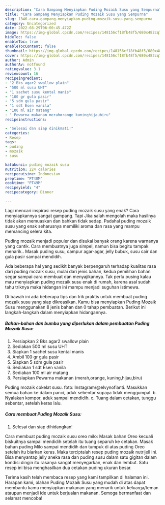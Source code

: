 ```yaml
---
description: "Cara Gampang Menyiapkan Puding Mozaik Susu yang Sempurna"
title: "Cara Gampang Menyiapkan Puding Mozaik Susu yang Sempurna"
slug: 1346-cara-gampang-menyiapkan-puding-mozaik-susu-yang-sempurna
category: Uncategorized
date: 2022-08-29T06:00:45.472Z
image: https://img-global.cpcdn.com/recipes/148156cf18fb48f5/680x482cq70/puding-mozaik-susu-foto-resep-utama.jpg
hideToc: false
enableToc: true
enableTocContent: false
thumbnail: https://img-global.cpcdn.com/recipes/148156cf18fb48f5/680x482cq70/puding-mozaik-susu-foto-resep-utama.jpg
cover: https://img-global.cpcdn.com/recipes/148156cf18fb48f5/680x482cq70/puding-mozaik-susu-foto-resep-utama.jpg
author: Admin
authorAv: notfound
ratingvalue: 3.1
reviewcount: 16
recipeingredient:
- "2 Bks agar2 swallow plain"
- "500 ml susu UHT"
- "1 sachet susu kental manis"
- "100 gr gula pasir"
- "5 sdm gula pasir"
- "1 sdt Esen vanila"
- "100 ml air matang"
- " Pewarna makanan merahorange kuninghijaubiru"
recipeinstructions:

- "Selesai dan siap dinikmati!"
categories:
- Resep
tags:
- puding
- mozaik
- susu

katakunci: puding mozaik susu 
nutrition: 224 calories
recipecuisine: Indonesian
preptime: "PT40M"
cooktime: "PT49M"
recipeyield: "4"
recipecategory: Dinner

---
```



Lagi mencari inspirasi resep puding mozaik susu yang enak? Cara menyiapkannya sangat gampang. Tapi Jika salah mengolah maka hasilnya tidak akan memuaskan dan bahkan tidak sedap. Padahal puding mozaik susu yang enak seharusnya memiliki aroma dan rasa yang mampu memancing selera kita.


Puding mozaik menjadi populer dan disukai banyak orang karena warnanya yang cantik. Cara membuatnya juga simpel, namun bisa begitu tampak menarik.. Masak puding susu, campur agar-agar, jelly bubuk, susu cair dan gula pasir sampai mendidih.

Ada beberapa hal yang sedikit banyak berpengaruh terhadap kualitas rasa dari puding mozaik susu, mulai dari jenis bahan, kedua pemilihan bahan segar sampai cara membuat dan menyajikannya. Tak perlu pusing kalau mau menyiapkan puding mozaik susu enak di rumah, karena asal sudah tahu triknya maka hidangan ini mampu menjadi suguhan istimewa.


Di bawah ini ada beberapa tips dan trik praktis untuk membuat puding mozaik susu yang siap dikreasikan. Kamu bisa menyiapkan Puding Mozaik Susu menggunakan 8 jenis bahan dan 0 tahap pembuatan. Berikut ini langkah-langkah dalam menyiapkan hidangannya.

<!--inarticleads1-->

##### Bahan-bahan dan bumbu yang diperlukan dalam pembuatan Puding Mozaik Susu:

1. Persiapkan 2 Bks agar2 swallow plain
1. Sediakan 500 ml susu UHT
1. Siapkan 1 sachet susu kental manis
1. Ambil 100 gr gula pasir
1. Siapkan 5 sdm gula pasir
1. Sediakan 1 sdt Esen vanila
1. Sediakan 100 ml air matang
1. Persiapkan  Pewarna makanan (merah,orange, kuning,hijau,biru)


Puding mozaik cokelat susu. foto: Instagram/@elvynofianti. Masukkan semua bahan ke dalam panci, aduk sebentar supaya tidak menggumpal. b. Nyalakan kompor, aduk sampai mendidih. c. Tuang dalam cetakan, tunggu sebentar, setelah keras lalu. 

<!--inarticleads2-->

##### Cara membuat Puding Mozaik Susu:


1. Selesai dan siap dihidangkan!

Cara membuat puding mozaik susu oreo milo: Masak bahan Oreo kecuali biskuitnya sampai mendidih setelah itu tuang separuh ke cetakan. Masak bahan puding Milo sampai mendidih dan tumpuk di atas puding Oreo setelah itu biarkan keras. Maka terciptalah resep puding mozaik nutrijell ini. Bisa menyantap jelly aneka rasa dan puding susu dalam satu gigitan dalam kondisi dingin itu rasanya sangat menyegarkan, enak dan lembut. Satu resep ini bisa menghasilkan dua cetakan puding ukuran besar. 

Terima kasih telah membaca resep yang kami tampilkan di halaman ini. Harapan kami, olahan Puding Mozaik Susu yang mudah di atas dapat membantu kamu menyiapkan makanan yang menarik untuk keluarga/teman ataupun menjadi ide untuk berjualan makanan. Semoga bermanfaat dan selamat mencoba!
